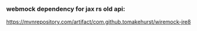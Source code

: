 
### webmock dependency for jax rs old api:

https://mvnrepository.com/artifact/com.github.tomakehurst/wiremock-jre8
